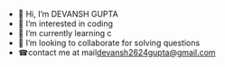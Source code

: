- 👋 Hi, I’m DEVANSH GUPTA
- 👀 I’m interested in coding
- 🌱 I’m currently learning c 
- 💞️ I’m looking to collaborate for solving questions
- ☎contact me at mail<devansh2624gupta@gmail.com>

<!---
BlissfulBeliever2624/BlissfulBeliever2624 is a ✨ special ✨ repository because its `README.md` (this file) appears on your GitHub profile.
You can click the Preview link to take a look at your changes.
--->
